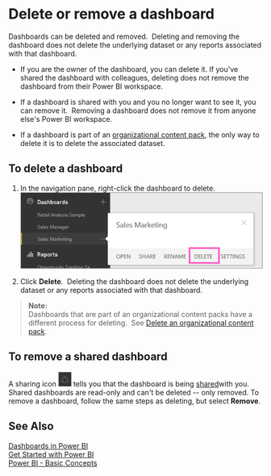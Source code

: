 ﻿<properties 
   pageTitle="Delete or remove a dashboard"
   description="Delete or remove a dashboard"
   services="powerbi" 
   documentationCenter="" 
   authors="jastru" 
   manager="mblythe" 
   editor=""
   tags=""/>
 
<tags
   ms.service="powerbi"
   ms.devlang="NA"
   ms.topic="article"
   ms.tgt_pltfrm="NA"
   ms.workload="powerbi"
   ms.date="10/15/2015"
   ms.author="jastru"/>

# Delete or remove a dashboard  

Dashboards can be deleted and removed.  Deleting and removing the dashboard does not delete the underlying dataset or any reports associated with that dashboard.

-   If you are the owner of the dashboard, you can delete it. If you've shared the dashboard with colleagues, deleting does not remove the dashboard from their Power BI workspace.

-   If a dashboard is shared with you and you no longer want to see it, you can remove it.  Removing a dashboard does not remove it from anyone else's Power BI workspace.

-   If a dashboard is part of an [organizational content pack](https://support.powerbi.com/knowledgebase/articles/663661), the only way to delete it is to delete the associated dataset.

## To delete a dashboard  
1.  In the navigation pane, right-click the dashboard to delete.  
    ![](media/powerbi-service-delete-or-remove-a-dashboard/delete_or_remove1.png)

2.  Click **Delete**.  Deleting the dashboard does not delete the underlying dataset or any reports associated with that dashboard.

>**Note:**  
>Dashboards that are part of an organizational content packs have a different process for deleting.  See [Delete an organizational content pack](https://support.powerbi.com/knowledgebase/articles/663661).

## To remove a shared dashboard  
A sharing icon ![](media/powerbi-service-delete-or-remove-a-dashboard/PBI_SharedWithYouIcon.png) tells you that the dashboard is being [shared](http://support.powerbi.com/knowledgebase/articles/431008-share-a-dashboard)with you.  Shared dashboards are read-only and can't be deleted -- only removed. To remove a dashboard, follow the same steps as deleting, but select **Remove**.

## See Also  
[Dashboards in Power BI](http://support.powerbi.com/knowledgebase/articles/424868-dashboards-in-power-bi)  
[Get Started with Power BI](http://support.powerbi.com/knowledgebase/articles/430814-get-started-with-power-bi)  
[Power BI - Basic Concepts](http://support.powerbi.com/knowledgebase/articles/487029-power-bi-preview-basic-concepts)  